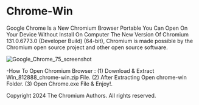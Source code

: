 # Chrome-Win
Google Chrome Is a New Chromium Browser Portable You Can Open On Your Device Without Install On Computer The New Version Of Chromium 131.0.6773.0 (Developer Build) (64-bit),
Chromium is made possible by the Chromium open source project and other open source software.

![Google_Chrome_75_screenshot](https://github.com/user-attachments/assets/04dffb74-3b59-47b4-b91c-f025373787ee)

-How To Open Chromium Browser :
(1) Download & Extract Win_812888_chrome-win.zip File.
(2) After Extracting Open chrome-win Folder.
(3) Open Chrome.exe File & Enjoy!.


Copyright 2024 The Chromium Authors. All rights reserved.
